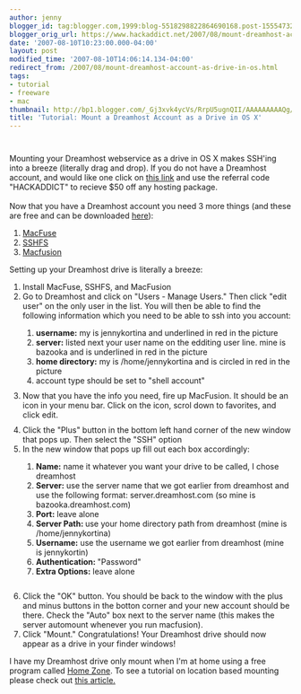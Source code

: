 ```yaml
---
author: jenny
blogger_id: tag:blogger.com,1999:blog-5518298822864690168.post-1555473201897978726
blogger_orig_url: https://www.hackaddict.net/2007/08/mount-dreamhost-account-as-drive-in-os.html
date: '2007-08-10T10:23:00.000-04:00'
layout: post
modified_time: '2007-08-10T14:06:14.134-04:00'
redirect_from: /2007/08/mount-dreamhost-account-as-drive-in-os.html
tags:
- tutorial
- freeware
- mac
thumbnail: http://bp1.blogger.com/_Gj3xvk4ycVs/RrpU5ugnQII/AAAAAAAAAQg/DiKFoW63lTU/s72-c/ishot-2.jpg
title: 'Tutorial: Mount a Dreamhost Account as a Drive in OS X'
---
```


<img alt="" border="0" id="BLOGGER_PHOTO_ID_5096479279037235330" src="{{ site.url }}/assets/images/2007-08-10-image-0000.jpg" style="margin: 0px auto 10px; display: block; text-align: center; "/><br/>Mounting your Dreamhost webservice as a drive in OS X makes SSH'ing into a breeze (literally drag and drop).  If you do not have a Dreamhost account, and would like one click on <a href="http://www.dreamhost.com/">this link</a> and use the referral code "HACKADDICT" to recieve $50 off any hosting package.<br/><br/>Now that you have a Dreamhost account you need 3 more things (and these are free and can be downloaded <a href="http://code.google.com/p/macfuse/">here</a>):<ol><li><a href="http://code.google.com/p/macfuse/">MacFuse</a></li><li><a href="http://code.google.com/p/macfuse/">SSHFS</a></li><li><a href="http://www.sccs.swarthmore.edu/users/08/mgorbach/MacFusionWeb/">Macfusion</a></li></ol>Setting up your Dreamhost drive is literally a breeze:<br/><ol><li>Install MacFuse, SSHFS, and MacFusion</li><li>Go to Dreamhost and click on "Users - Manage Users." Then click "edit user" on the only user in the list.  You will then be able to find the following information which you need to be able to ssh into you account:</li><ol><li><span style="font-weight: bold;">username:</span> my is jennykortina and underlined in red in the picture</li><li><span style="font-weight: bold;">server:</span> listed next your user name on the edditing user line.  mine is bazooka and is underlined in red in the picture<br/></li><li><span style="font-weight: bold;">home directory:</span> my is /home/jennykortina and is circled in red in the picture<br/></li><li>account type should be set to "shell account"<img alt="" border="0" id="BLOGGER_PHOTO_ID_5096478866720374882" src="{{ site.url }}/assets/images/2007-08-10-image-0001.jpg" style="margin: 0px auto 10px; display: block; text-align: center; "/></li></ol><li>Now that you have the info you need, fire up MacFusion.  It should be an icon in your menu bar.  Click on the icon, scrol down to favorites, and click edit.<img alt="" border="0" id="BLOGGER_PHOTO_ID_5097064519870922898" src="{{ site.url }}/assets/images/2007-08-10-image-0002.jpg" style="margin: 0px auto 10px; display: block; text-align: center; "/></li><li>Click the "Plus" button in the bottom left hand corner of the new window that pops up.  Then select the "SSH" option</li><li>In the new window that pops up fill out each box accordingly:</li><ol><li><span style="font-weight: bold;">Name:</span> name it whatever you want your drive to be called, I chose dreamhost</li><li><span style="font-weight: bold;">Server:</span> use the server name that we got earlier from dreamhost and use the following format: server.dreamhost.com (so mine is bazooka.dreamhost.com)</li><li><span style="font-weight: bold;">Port:</span> leave alone</li><li><span style="font-weight: bold;">Server Path: </span>use your home directory path from dreamhost (mine is /home/jennykortina)</li><li><span style="font-weight: bold;">Username:</span> use the username we got earlier from dreamhost (mine is jennykortin)</li><li><span style="font-weight: bold;">Authentication: </span>"Password"</li><li><span style="font-weight: bold;">Extra Options:</span> leave alone<br/><img alt="" border="0" id="BLOGGER_PHOTO_ID_5097071039631278242" src="{{ site.url }}/assets/images/2007-08-10-image-0003.jpg" style="margin: 0px auto 10px; display: block; text-align: center; "/><br/></li></ol><li>Click the "OK" button.  You should be back to the window with the plus and minus buttons in the botton corner and your new account should be there.  Check the "Auto" box next to the server name (this makes the server automount whenever you run macfusion).</li><li>Click "Mount."  Congratulations! Your Dreamhost drive should now appear as a drive in your finder windows!</li></ol>I have my Dreamhost drive only mount when I'm at home using a free program called <a href="http://metaquark.de/homezone/">Home Zone</a>.  To see a tutorial on location based mounting please check out <a href="http://hackaddict.blogspot.com/2007/06/tutorial-automount-samba-drive-when-at.html">this article.</a><a href="http://hackaddict.blogspot.com/2007/06/tutorial-automount-samba-drive-when-at.html"><br/></a>